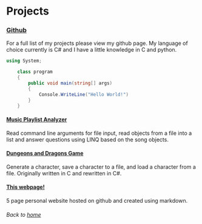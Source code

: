 # Projects

### [Github](https://github.com/jtspencer3)

For a full list of my projects please view my github page. My language of choice currently is C# and I have a little knowledge in C and python.

```C#
using System;

    class program
    {
        public void main(string[] args)
        {
            Console.WriteLine("Hello World!")
        }
    }
```

#### [Music Playlist Analyzer](https://github.com/jtspencer3/PlaylistAnalyzer)

Read command line arguments for file input, read objects from a file into a list and answer questions
using LINQ based on the song objects.

#### [Dungeons and Dragons Game](https://github.com/jtspencer3/DandDCharacter)

Generate a character, save a character to a file, and load a character from a file. Originally written
in C and rewritten in C#.


#### [This webpage!](https://github.com/jtspencer3/GithubPage)

5 page personal website hosted on github and created using markdown.

###### Back to [home](./homepage.md)